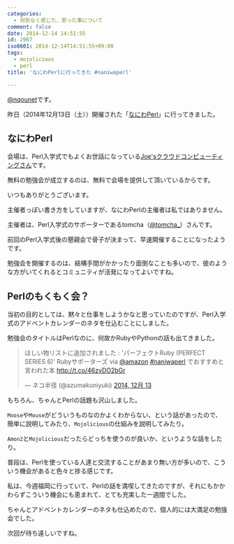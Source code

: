 ```yaml
---
categories:
  - 何気なく感じた、思った事について
comment: false
date: 2014-12-14 14:51:55
id: 2967
iso8601: 2014-12-14T14:51:55+09:00
tags:
  - mojolicious
  - perl
title: 'なにわPerlに行ってきた #naniwaperl'

---
```


<p><a href="https://twitter.com/nqounet">@nqounet</a>です。</p>

<p>昨日（2014年12月13日（土））開催された「<a href="http://naniwaperl.doorkeeper.jp/events/17870">なにわPerl</a>」に行ってきました。</p>



<h2>なにわPerl</h2>

<p>会場は、Perl入学式でもよくお世話になっている<a href="http://www.joeswebhosting.net/">Joe'sクラウドコンピューティングさん</a>です。</p>

<p>無料の勉強会が成立するのは、無料で会場を提供して頂いているからです。</p>

<p>いつもありがとうございます。</p>

<p>主催者っぽい書き方をしていますが、なにわPerlの主催者は私ではありません。</p>

<p>主催者は、Perl入学式のサポーターであるtomcha（<a href="https://twitter.com/tomcha_">@tomcha_</a>）さんです。</p>

<p>前回のPerl入学式後の懇親会で骨子が決まって、早速開催することになったようです。</p>

<p>勉強会を開催するのは、結構手間がかかったり面倒なことも多いので、彼のような方がいてくれるとコミュニティが活発になってよいですね。</p>

<h2>Perlのもくもく会？</h2>

<p>当初の目的としては、黙々と仕事をしようかなと思っていたのですが、Perl入学式のアドベントカレンダーのネタを仕込むことにしました。</p>

<p>勉強会のタイトルはPerlなのに、何故かRubyやPythonの話も出てきました。</p>

<blockquote class="twitter-tweet" lang="ja"><p>ほしい物リストに追加されました : 'パーフェクトRuby (PERFECT SERIES 6)' Rubyサポーターズ via <a href="https://twitter.com/amazon">@amazon</a> <a href="https://twitter.com/hashtag/naniwaperl?src=hash">#naniwaperl</a> でおすすめと言われた本 <a href="http://t.co/46zvDO2bGr">http://t.co/46zvDO2bGr</a></p>&mdash; ネコ半径 (@azumakuniyuki) <a href="https://twitter.com/azumakuniyuki/status/543662945830330369">2014, 12月 13</a></blockquote>

<script async src="//platform.twitter.com/widgets.js" charset="utf-8"></script>

<p>もちろん、ちゃんとPerlの話題も沢山しました。</p>

<p><code>Moose</code>や<code>Mouse</code>がどういうものなのかよくわからない、という話があったので、簡単に説明してみたり、<code>Mojolicious</code>の仕組みを説明してみたり。</p>

<p><code>Amon2</code>と<code>Mojolicious</code>だったらどっちを使うのが良いか、というような話をしたり。</p>

<p>普段は、Perlを使っている人達と交流することがあまり無い方が多いので、こういう機会があると色々と捗る感じです。</p>

<p>私は、今週福岡に行っていて、Perlの話を満喫してきたのですが、それにもかかわらずこういう機会にも恵まれて、とても充実した一週間でした。</p>

<p>ちゃんとアドベントカレンダーのネタも仕込めたので、個人的には大満足の勉強会でした。</p>

<p>次回が待ち遠しいですね。</p>
    	